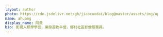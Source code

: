 ```yaml
---
layout: author
photo: https://cdn.jsdelivr.net/gh/jiaocuodai/blog@master/assets/img/uploads/authors/ahuang.JPG
name: ahuang
display_name: 阿黄
bio: 影視人類學學徒，業餘遊牧羊倌，鄉村社區影像服務員。
---
```

